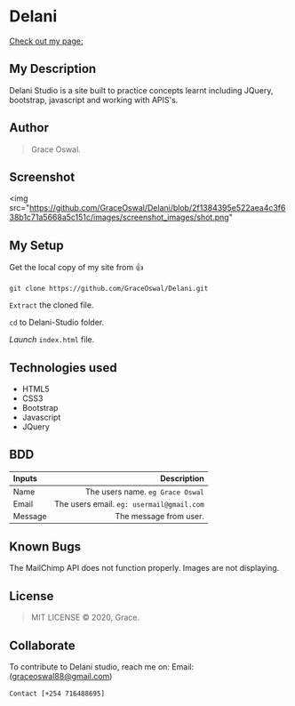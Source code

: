 # Delani

[Check out my page:](https://graceoswal.github.io/Delani/.)

## My Description

Delani Studio is a site built to practice concepts learnt including JQuery, bootstrap, javascript and working with APIS's.

## Author

>Grace Oswal.

## Screenshot

<img src="https://github.com/GraceOswal/Delani/blob/2f1384395e522aea4c3f638b1c71a5668a5c151c/images/screenshot_images/shot.png"

## My Setup

Get the local copy of my site from 👍

`git clone https://github.com/GraceOswal/Delani.git`

`Extract` the cloned file.

`cd` to Delani-Studio folder.

_Launch_ `index.html` file.

## Technologies used

- HTML5
- CSS3
- Bootstrap
- Javascript
- JQuery

## BDD

| Inputs    |                              Description |
| :------   | ---------------------------------------: |
| Name      |     The users name. `eg Grace Oswal` |
| Email     | The users email. `eg: usermail@gmail.com` |
| Message   |               The message from user. |

## Known Bugs

The MailChimp API does not function properly.
Images are not displaying.

## License

> MIT LICENSE &copy; 2020, Grace.

## Collaborate

To contribute to Delani studio, reach me on:
    Email: (graceoswal88@gmail.com)

    Contact [+254 716488695]
